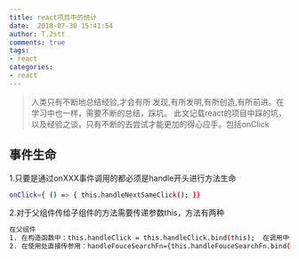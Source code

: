 ```yaml
---
title: react项目中的统计
date:  2018-07-30 15:41:54
author: T.2stt
comments: true
tags:
- react
categories:
- react
---
```

> 人类只有不断地总结经验,才会有所 发现,有所发明,有所创造,有所前进。在学习中也一样，需要不断的总结，踩坑。
此文记载react的项目中踩的坑，以及经验之谈，只有不断的去尝试才能更加的得心应手。包括onClick

## 事件生命
1.只要是通过onXXX事件调用的都必须是handle开头进行方法生命
```bash
onClick={ () => { this.handleNextSameClick(); }}
```
2.对于父组件传给子组件的方法需要传递参数this，方法有两种
```bash
在父组件
1. 在构造函数中：this.handleClick = this.handleClick.bind(this);  在调用中使用 onClick={this.handleClick}
2. 在使用处直接传参用：handleFouceSearchFn={this.handleFouceSearchFn.bind(this)}
```